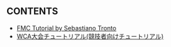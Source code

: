 ## CONTENTS
- [FMC Tutorial by Sebastiano Tronto](./FMC/FMC-tutorial.html)
- [WCA大会チュートリアル(競技者向けチュートリアル)](./General/Competitor-tutorial.html)
